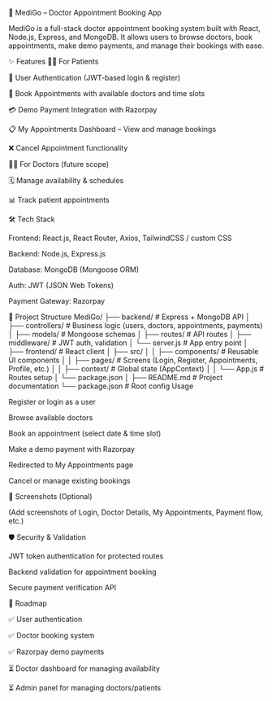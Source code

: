 🏥 MediGo – Doctor Appointment Booking App

MediGo is a full-stack doctor appointment booking system built with React, Node.js, Express, and MongoDB.
It allows users to browse doctors, book appointments, make demo payments, and manage their bookings with ease.

✨ Features
👨‍⚕️ For Patients

🔐 User Authentication (JWT-based login & register)

📅 Book Appointments with available doctors and time slots

💳 Demo Payment Integration with Razorpay

📋 My Appointments Dashboard – View and manage bookings

❌ Cancel Appointment functionality

👩‍⚕️ For Doctors (future scope)

🗓️ Manage availability & schedules

📊 Track patient appointments

🛠️ Tech Stack

Frontend: React.js, React Router, Axios, TailwindCSS / custom CSS

Backend: Node.js, Express.js

Database: MongoDB (Mongoose ORM)

Auth: JWT (JSON Web Tokens)

Payment Gateway: Razorpay

📂 Project Structure
MediGo/
├── backend/                # Express + MongoDB API
│   ├── controllers/        # Business logic (users, doctors, appointments, payments)
│   ├── models/             # Mongoose schemas
│   ├── routes/             # API routes
│   ├── middleware/         # JWT auth, validation
│   └── server.js           # App entry point
│
├── frontend/               # React client
│   ├── src/
│   │   ├── components/     # Reusable UI components
│   │   ├── pages/          # Screens (Login, Register, Appointments, Profile, etc.)
│   │   ├── context/        # Global state (AppContext)
│   │   └── App.js          # Routes setup
│   └── package.json
│
├── README.md               # Project documentation
└── package.json            # Root config
Usage

Register or login as a user

Browse available doctors

Book an appointment (select date & time slot)

Make a demo payment with Razorpay

Redirected to My Appointments page

Cancel or manage existing bookings

📸 Screenshots (Optional)

(Add screenshots of Login, Doctor Details, My Appointments, Payment flow, etc.)

🛡️ Security & Validation

JWT token authentication for protected routes

Backend validation for appointment booking

Secure payment verification API

📌 Roadmap

✅ User authentication

✅ Doctor booking system

✅ Razorpay demo payments

⏳ Doctor dashboard for managing availability

⏳ Admin panel for managing doctors/patients
